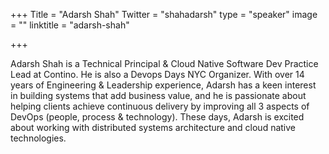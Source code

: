 +++
Title = "Adarsh Shah"
Twitter = "shahadarsh"
type = "speaker"
image = ""
linktitle = "adarsh-shah"

+++

Adarsh Shah is a Technical Principal & Cloud Native Software Dev Practice Lead at Contino. He is also a Devops Days NYC Organizer. With over 14 years of Engineering & Leadership experience, Adarsh has a keen interest in building systems that add business value, and he is passionate about helping clients achieve continuous delivery by improving all 3 aspects of DevOps (people, process & technology). These days, Adarsh is excited about working with distributed systems architecture and cloud native technologies.